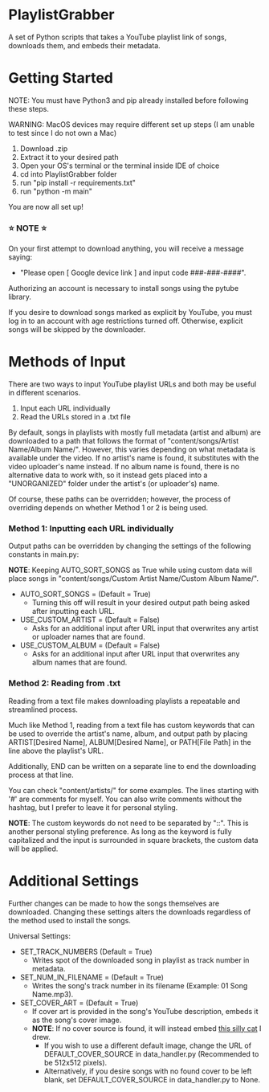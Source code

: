 # PlaylistGrabber
A set of Python scripts that takes a YouTube playlist link of songs, downloads them, and embeds their metadata.

# Getting Started
NOTE: You must have Python3 and pip already installed before following these steps.

WARNING: MacOS devices may require different set up steps (I am unable to test since I do not own a Mac)
1) Download .zip
2) Extract it to your desired path
3) Open your OS's terminal or the terminal inside IDE of choice
4) cd into PlaylistGrabber folder
5) run "pip install -r requirements.txt"
6) run "python -m main"

You are now all set up!

### ⭐ NOTE ⭐
On your first attempt to download anything, you will receive a message saying: 

- "Please open [ Google device link ] and input code ###-###-####".

Authorizing an account is necessary to install songs using the pytube library.

If you desire to download songs marked as explicit by YouTube, you must log in to an account with age restrictions turned off. Otherwise, explicit songs will be skipped by the downloader.

# Methods of Input
There are two ways to input YouTube playlist URLs and both may be useful in different scenarios.

1) Input each URL individually
2) Read the URLs stored in a .txt file

By default, songs in playlists with mostly full metadata (artist and album) are downloaded to a path that follows the format of "content/songs/Artist Name/Album Name/". However, this varies depending on what metadata is available under the video. If no artist's name is found, it substitutes with the video uploader's name instead. If no album name is found, there is no alternative data to work with, so it instead gets placed into a "UNORGANIZED" folder under the artist's (or uploader's) name.

Of course, these paths can be overridden; however, the process of overriding depends on whether Method 1 or 2 is being used.

### Method 1: Inputting each URL individually
Output paths can be overridden by changing the settings of the following constants in main.py:

__NOTE__: Keeping AUTO_SORT_SONGS as True while using custom data will place songs in "content/songs/Custom Artist Name/Custom Album Name/".

* AUTO_SORT_SONGS = (Default = True)
    - Turning this off will result in your desired output path being asked after inputting each URL.
* USE_CUSTOM_ARTIST = (Default = False)
    - Asks for an additional input after URL input that overwrites any artist or uploader names that are found.
* USE_CUSTOM_ALBUM = (Default = False)
    - Asks for an additional input after URL input that overwrites any album names that are found.

### Method 2: Reading from .txt
Reading from a text file makes downloading playlists a repeatable and streamlined process.

Much like Method 1, reading from a text file has custom keywords that can be used to override the artist's name, album, and output path by placing ARTIST[Desired Name], ALBUM[Desired Name], or PATH[File Path] in the line above the playlist's URL.

Additionally, END can be written on a separate line to end the downloading process at that line.

You can check "content/artists/" for some examples. The lines starting with '#' are comments for myself. You can also write comments without the hashtag, but I prefer to leave it for personal styling.

__NOTE__: The custom keywords do not need to be separated by "::". This is another personal styling preference. As long as the keyword is fully capitalized and the input is surrounded in square brackets, the custom data will be applied.

# Additional Settings
Further changes can be made to how the songs themselves are downloaded. Changing these settings alters the downloads regardless of the method used to install the songs.

Universal Settings:
* SET_TRACK_NUMBERS (Default = True)
    - Writes spot of the downloaded song in playlist as track number in metadata.
* SET_NUM_IN_FILENAME = (Default = True)
    - Writes the song's track number in its filename (Example: 01 Song Name.mp3).
* SET_COVER_ART = (Default = True)
    - If cover art is provided in the song's YouTube description, embeds it as the song's cover image.
    - __NOTE__: If no cover source is found, it will instead embed [this silly cat](https://i.ibb.co/DDKn0JH/starcat.jpg) I drew.
      - If you wish to use a different default image, change the URL of DEFAULT_COVER_SOURCE in data_handler.py (Recommended to be 512x512 pixels).
      - Alternatively, if you desire songs with no found cover to be left blank, set DEFAULT_COVER_SOURCE in data_handler.py to None.